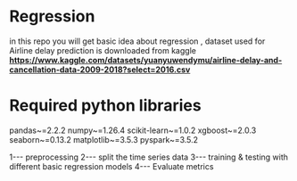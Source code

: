 # Regression
  in this repo you will get basic idea about regression , dataset used for Airline delay prediction is downloaded from kaggle **https://www.kaggle.com/datasets/yuanyuwendymu/airline-delay-and-cancellation-data-2009-2018?select=2016.csv**

# Required python libraries
pandas~=2.2.2
numpy~=1.26.4
scikit-learn~=1.0.2
xgboost~=2.0.3
seaborn~=0.13.2
matplotlib~=3.5.3
pyspark~=3.5.2

1--- preprocessing 
2--- split the time series data
3--- training & testing with different basic regression models
4--- Evaluate metrics

